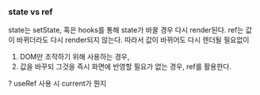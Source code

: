 ### state vs ref
state는 setState, 혹은 hooks를 통해 state가 바꿀 경우 다시 render된다.
ref는 값이 바뀌더라도 다시 render되지 않는다.
따라서 값이 바뀌어도 다시 렌더될 필요없이
1) DOM만 조작하기 위해 사용하는 경우,
2) 값을 바꾸되 그것을 즉시 화면에 반영할 필요가 없는 경우,
ref를 활용한다.

? useRef 사용 시 current가 뭔지